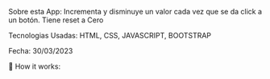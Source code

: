 Sobre esta App: Incrementa y disminuye un valor cada vez que se da click a un botón. Tiene reset a Cero

Tecnologias Usadas: HTML, CSS, JAVASCRIPT, BOOTSTRAP

Fecha: 30/03/2023

🎥 How it works: